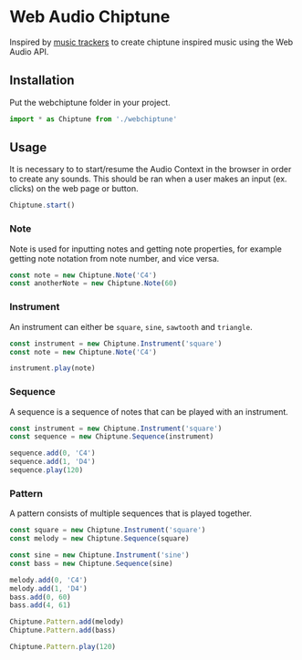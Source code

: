# Web Audio Chiptune

Inspired by [music trackers](https://en.wikipedia.org/wiki/Music_tracker) to create chiptune inspired music using the Web Audio API.

## Installation

Put the webchiptune folder in your project.

```js
import * as Chiptune from './webchiptune'
```

## Usage

It is necessary to to start/resume the Audio Context in the browser in order to create any sounds.
This should be ran when a user makes an input (ex. clicks) on the web page or button.

```javascript
Chiptune.start()
```

### Note

Note is used for inputting notes and getting note properties, for example getting note notation from note number, and vice versa.

```js
const note = new Chiptune.Note('C4')
const anotherNote = new Chiptune.Note(60)
```


### Instrument

An instrument can either be ```square```, ```sine```, ```sawtooth``` and ```triangle```.

```js
const instrument = new Chiptune.Instrument('square')
const note = new Chiptune.Note('C4')

instrument.play(note)
```

### Sequence

A sequence is a sequence of notes that can be played with an instrument.

```js
const instrument = new Chiptune.Instrument('square')
const sequence = new Chiptune.Sequence(instrument)

sequence.add(0, 'C4')
sequence.add(1, 'D4')
sequence.play(120)
```

### Pattern

A pattern consists of multiple sequences that is played together.

```js
const square = new Chiptune.Instrument('square')
const melody = new Chiptune.Sequence(square)

const sine = new Chiptune.Instrument('sine')
const bass = new Chiptune.Sequence(sine)

melody.add(0, 'C4')
melody.add(1, 'D4')
bass.add(0, 60)
bass.add(4, 61)

Chiptune.Pattern.add(melody)
Chiptune.Pattern.add(bass)

Chiptune.Pattern.play(120)
```